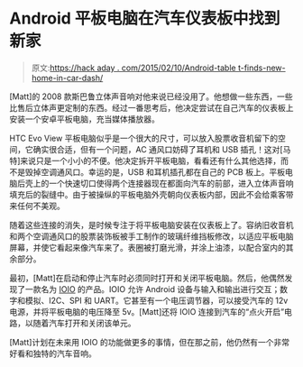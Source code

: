 # Android 平板电脑在汽车仪表板中找到新家

> 原文:[https://hack aday . com/2015/02/10/Android-table t-finds-new-home-in-car-dash/](https://hackaday.com/2015/02/10/android-tablet-finds-new-home-in-car-dash/)

[Matt]的 2008 款斯巴鲁立体声音响对他来说已经没用了。他想做一些东西，一些比售后立体声更定制的东西。经过一番思考后，他决定尝试在自己汽车的仪表板上安装一个安卓平板电脑，充当媒体播放器。

HTC Evo View 平板电脑似乎是一个很大的尺寸，可以放入股票收音机留下的空间，它确实很合适，但有一个问题，AC 通风口妨碍了耳机和 USB 插孔！这对[马特]来说只是一个小小的不便。他决定拆开平板电脑，看看还有什么其他选择，而不是毁掉空调通风口。幸运的是，USB 和耳机插孔都在自己的 PCB 板上。平板电脑后壳上的一个快速切口使得两个连接器现在都面向汽车的前部，进入立体声音响填充后的裂缝中。由于被操纵的平板电脑外壳朝向仪表板内部，因此不会给乘客带来任何不美观。

随着这些连接的消失，是时候专注于将平板电脑安装在仪表板上了。容纳旧收音机和两个空调通风口的股票装饰板被手工制作的玻璃纤维挡板修改，以适应平板电脑屏幕，并使它看起来像汽车来了。表圈被打磨光滑，并涂上油漆，以配合室内的其余部分。

最初，[Matt]在启动和停止汽车时必须同时打开和关闭平板电脑。然后，他偶然发现了一款名为 [IOIO](https://www.sparkfun.com/products/11343) 的产品。IOIO 允许 Android 设备与输入和输出进行交互；数字和模拟、I2C、SPI 和 UART。它甚至有一个电压调节器，可以接受汽车的 12v 电源，并将平板电脑的电压降至 5v。[Matt]还将 IOIO 连接到汽车的“点火开启”电路，以随着汽车打开和关闭该单元。

[Matt]计划在未来用 IOIO 的功能做更多的事情，但在那之前，他仍然有一个非常好看和独特的汽车音响。